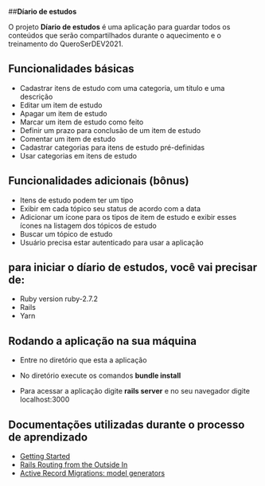 ##**Díario de estudos**

O projeto  **Díario de estudos** é uma aplicação para guardar todos os conteúdos que serão
compartilhados durante o aquecimento e o treinamento do QueroSerDEV2021.

## Funcionalidades básicas
- Cadastrar itens de estudo com uma categoria, um título e uma descrição
- Editar um item de estudo
- Apagar um item de estudo
- Marcar um item de estudo como feito
- Definir um prazo para conclusão de um item de estudo
- Comentar um item de estudo
- Cadastrar categorias para itens de estudo pré-definidas
- Usar categorias em itens de estudo

## Funcionalidades adicionais (bônus)

- Itens de estudo podem ter um tipo
- Exibir em cada tópico seu status de acordo com a data
- Adicionar um ícone para os tipos de item de estudo e exibir esses ícones na
listagem dos tópicos de estudo
- Buscar um tópico de estudo
- Usuário precisa estar autenticado para usar a aplicação

## para iniciar o díario de estudos, você vai precisar de:
- Ruby version ruby-2.7.2
- Rails
- Yarn

## Rodando a aplicação na sua máquina
- Entre no diretório que esta a aplicação
- No diretório execute os comandos **bundle install** 

- Para acessar a aplicação digite **rails server** e no seu navegador digite localhost:3000


## Documentações utilizadas durante o processo de aprendizado

- [Getting Started](https://guides.rubyonrails.org/getting_started.html)
- [Rails Routing from the Outside In](https://guides.rubyonrails.org/routing.html)
- [Active Record Migrations: model generators](https://guides.rubyonrails.org/active_record_migrations.html#model-generators)

